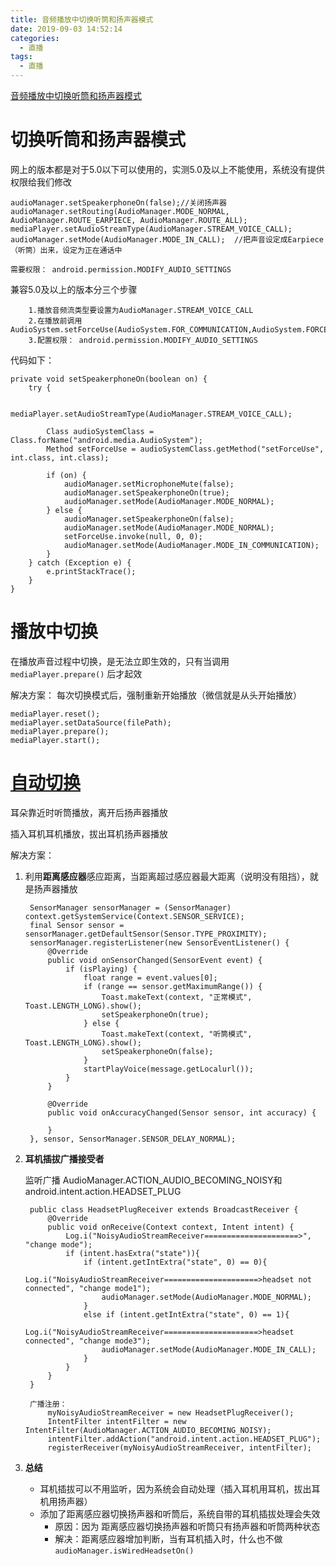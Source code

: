 ```yaml
---
title: 音频播放中切换听筒和扬声器模式
date: 2019-09-03 14:52:14
categories:
  - 直播
tags:
  - 直播
---
```


[音频播放中切换听筒和扬声器模式](http://blog.csdn.net/wl332197858/article/details/51298868)

# 切换听筒和扬声器模式 #

网上的版本都是对于5.0以下可以使用的，实测5.0及以上不能使用，系统没有提供权限给我们修改

	audioManager.setSpeakerphoneOn(false);//关闭扬声器  
	audioManager.setRouting(AudioManager.MODE_NORMAL, AudioManager.ROUTE_EARPIECE, AudioManager.ROUTE_ALL);  
	mediaPlayer.setAudioStreamType(AudioManager.STREAM_VOICE_CALL); 
	audioManager.setMode(AudioManager.MODE_IN_CALL);  //把声音设定成Earpiece（听筒）出来，设定为正在通话中  

	需要权限： android.permission.MODIFY_AUDIO_SETTINGS

兼容5.0及以上的版本分三个步骤
         
        1.播放音频流类型要设置为AudioManager.STREAM_VOICE_CALL
        2.在播放前调用AudioSystem.setForceUse(AudioSystem.FOR_COMMUNICATION,AudioSystem.FORCE_NONE);
        3.配置权限： android.permission.MODIFY_AUDIO_SETTINGS
	
代码如下：

	private void setSpeakerphoneOn(boolean on) {
        try {

            mediaPlayer.setAudioStreamType(AudioManager.STREAM_VOICE_CALL);

            Class audioSystemClass = Class.forName("android.media.AudioSystem");
            Method setForceUse = audioSystemClass.getMethod("setForceUse", int.class, int.class);

            if (on) {
                audioManager.setMicrophoneMute(false);
                audioManager.setSpeakerphoneOn(true);
                audioManager.setMode(AudioManager.MODE_NORMAL);
            } else {
                audioManager.setSpeakerphoneOn(false);
                audioManager.setMode(AudioManager.MODE_NORMAL);
                setForceUse.invoke(null, 0, 0);
                audioManager.setMode(AudioManager.MODE_IN_COMMUNICATION);
            }
        } catch (Exception e) {
            e.printStackTrace();
        }
    }

# 播放中切换 #

在播放声音过程中切换，是无法立即生效的，只有当调用 `mediaPlayer.prepare()` 后才起效

解决方案： 每次切换模式后，强制重新开始播放（微信就是从头开始播放）

	mediaPlayer.reset();
	mediaPlayer.setDataSource(filePath);
	mediaPlayer.prepare();
	mediaPlayer.start();

# [自动切换](http://blog.csdn.net/jjmm2009/article/details/37930449) #

耳朵靠近时听筒播放，离开后扬声器播放

插入耳机耳机播放，拔出耳机扬声器播放

解决方案： 

1. 利用**距离感应器**感应距离，当距离超过感应器最大距离（说明没有阻挡），就是扬声器播放

		SensorManager sensorManager = (SensorManager) context.getSystemService(Context.SENSOR_SERVICE);
	    final Sensor sensor = sensorManager.getDefaultSensor(Sensor.TYPE_PROXIMITY);
	    sensorManager.registerListener(new SensorEventListener() {
	        @Override
	        public void onSensorChanged(SensorEvent event) {
	            if (isPlaying) {
	                float range = event.values[0];
	                if (range == sensor.getMaximumRange()) {
	                    Toast.makeText(context, "正常模式", Toast.LENGTH_LONG).show();
	                    setSpeakerphoneOn(true);
	                } else {
	                    Toast.makeText(context, "听筒模式", Toast.LENGTH_LONG).show();
	                    setSpeakerphoneOn(false);
	                }
	                startPlayVoice(message.getLocalurl());
	            }
	        }
	
	        @Override
	        public void onAccuracyChanged(Sensor sensor, int accuracy) {
	
	        }
	    }, sensor, SensorManager.SENSOR_DELAY_NORMAL);	

2. **耳机插拔广播接受者**

	监听广播 AudioManager.ACTION_AUDIO_BECOMING_NOISY和 android.intent.action.HEADSET_PLUG

		public class HeadsetPlugReceiver extends BroadcastReceiver {   
	        @Override   
	        public void onReceive(Context context, Intent intent) {   
	            Log.i("NoisyAudioStreamReceiver=====================>", "change mode");  
	            if (intent.hasExtra("state")){   
	                if (intent.getIntExtra("state", 0) == 0){   
	                    Log.i("NoisyAudioStreamReceiver=====================>headset not connected", "change mode1");  
	                    audioManager.setMode(AudioManager.MODE_NORMAL);  
	                }   
	                else if (intent.getIntExtra("state", 0) == 1){   
	                    Log.i("NoisyAudioStreamReceiver=====================>headset connected", "change mode3");  
	                    audioManager.setMode(AudioManager.MODE_IN_CALL);  
	                }   
	            }   
	        }   
	    } 
	
		广播注册：
			myNoisyAudioStreamReceiver = new HeadsetPlugReceiver();  
	        IntentFilter intentFilter = new IntentFilter(AudioManager.ACTION_AUDIO_BECOMING_NOISY);  
	        intentFilter.addAction("android.intent.action.HEADSET_PLUG");  
	        registerReceiver(myNoisyAudioStreamReceiver, intentFilter);    

3. **总结**

	- 耳机插拔可以不用监听，因为系统会自动处理（插入耳机用耳机，拔出耳机用扬声器）
	- 添加了距离感应器切换扬声器和听筒后，系统自带的耳机插拔处理会失效
		- 原因：因为 距离感应器切换扬声器和听筒只有扬声器和听筒两种状态
		- 解决：距离感应器增加判断，当有耳机插入时，什么也不做 `audioManager.isWiredHeadsetOn()`





